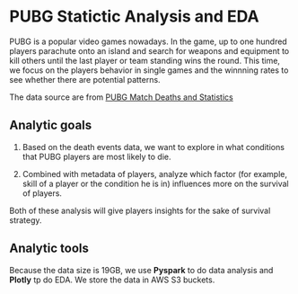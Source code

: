 # PUBG Statictic Analysis and EDA

PUBG is a popular video games nowadays. In the game, up to one hundred players parachute onto an island and search for weapons and equipment to kill others until the last player or team standing wins the round. This time, we focus on the players behavior in single games and the winnning rates to see whether there are potential patterns.

The data source are from [PUBG Match Deaths and Statistics](https://www.kaggle.com/skihikingkevin/pubg-match-deaths)

## Analytic goals

1. Based on the death events data, we want to explore in what conditions that PUBG players are most likely to die.

2. Combined with metadata of players, analyze which factor (for example, skill of a player or the condition he is in) influences more on the survival of players.

Both of these analysis will give players insights for the sake of survival strategy.

## Analytic tools
Because the data size is 19GB, we use __Pyspark__ to do data analysis and __Plotly__ tp do EDA. We store the data in AWS S3 buckets.
